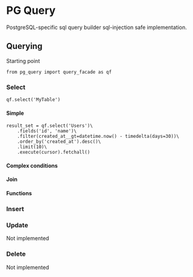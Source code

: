 # PG Query

PostgreSQL-specific sql query builder sql-injection safe implementation.

## Querying

Starting point
    
    from pg_query import query_facade as qf
    
### Select
    
    qf.select('MyTable')

#### Simple
    
    result_set = qf.select('Users')\
        .fields('id', 'name')\
        .filter(created_at__gt=datetime.now() - timedelta(days=30))\
        .order_by('created_at').desc()\
        .limit(10)\
        .execute(cursor).fetchall()


#### Complex conditions

#### Join


#### Functions


### Insert

### Update

Not implemented


### Delete

Not implemented
